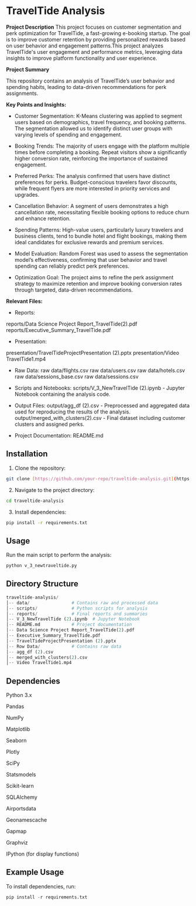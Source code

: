 # TravelTide Analysis

**Project Description**
This project focuses on customer segmentation and perk optimization for TravelTide, a fast-growing e-booking startup. The goal is to improve customer retention by providing personalized rewards based on user behavior and engagement patterns.This project analyzes TravelTide's user engagement and performance metrics, leveraging data insights to improve platform functionality and user experience.

**Project Summary**

This repository contains an analysis of TravelTide’s user behavior and spending habits, leading to data-driven recommendations for perk assignments.

**Key Points and Insights:**

-  Customer Segmentation: K-Means clustering was applied to segment users based on demographics, travel frequency, and booking patterns. The segmentation allowed us to identify distinct user groups with varying levels of spending and engagement.

-  Booking Trends: The majority of users engage with the platform multiple times before completing a booking. Repeat visitors show a significantly higher conversion rate, reinforcing the importance of sustained engagement.

-  Preferred Perks: The analysis confirmed that users have distinct preferences for perks. Budget-conscious travelers favor discounts, while frequent flyers are more interested in priority services and upgrades.

-  Cancellation Behavior: A segment of users demonstrates a high cancellation rate, necessitating flexible booking options to reduce churn and enhance retention.

-  Spending Patterns: High-value users, particularly luxury travelers and business clients, tend to bundle hotel and flight bookings, making them ideal candidates for exclusive rewards and premium services.

-  Model Evaluation: Random Forest was used to assess the segmentation model’s effectiveness, confirming that user behavior and travel spending can reliably predict perk preferences.

-  Optimization Goal: The project aims to refine the perk assignment strategy to maximize retention and improve booking conversion rates through targeted, data-driven recommendations.

**Relevant Files:**

-  Reports:

reports/Data Science Project Report_TravelTide(2).pdf
reports/Executive_Summary_TravelTide.pdf

-  Presentation:

presentation/TravelTideProjectPresentation (2).pptx
presentation/Video TravelTide1.mp4

-  Raw Data:
raw data/flights.csv
raw data/users.csv
raw data/hotels.csv
raw data/sessions_base.csv
raw data/sessions.csv

-  Scripts and Notebooks:
scripts/V_3_NewTravelTide (2).ipynb - Jupyter Notebook containing the analysis code.

-  Output Files:
output/agg_df (2).csv - Preprocessed and aggregated data used for reproducing the results of the analysis.
output/merged_with_clusters(2).csv - Final dataset including customer clusters and assigned perks.



-  Project Documentation:
README.md


## Installation
1. Clone the repository:

```bash
git clone [https://github.com/your-repo/traveltide-analysis.git](https://github.com/Kovalivska/Project-TravelTide.git)
```
2. Navigate to the project directory:

```bash
cd traveltide-analysis
```
3. Install dependencies:

```bash
pip install -r requirements.txt
```

## Usage

Run the main script to perform the analysis:

```python
python v_3_newtraveltide.py

```
## Directory Structure

```python
traveltide-analysis/
│-- data/                # Contains raw and processed data
│-- scripts/             # Python scripts for analysis
│-- reports/             # Final reports and summaries
│-- V_3_NewTravelTide (2).ipynb  # Jupyter Notebook
│-- README.md            # Project documentation
│-- Data Science Project Report_TravelTide(2).pdf
│-- Executive_Summary_TravelTide.pdf
│-- TravelTideProjectPresentation (2).pptx
│-- Row Data/            # Contains raw data 
│-- agg_df (2).csv       
│-- merged_with_clusters(2).csv 
│-- Video TravelTide1.mp4
```
## Dependencies

Python 3.x

Pandas

NumPy

Matplotlib

Seaborn

Plotly

SciPy

Statsmodels

Scikit-learn

SQLAlchemy

Airportsdata

Geonamescache

Gapmap

Graphviz

IPython (for display functions)

## Example Usage
To install dependencies, run:
```python
pip install -r requirements.txt
```
